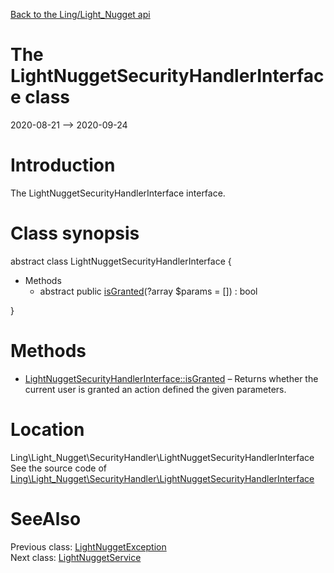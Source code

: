 [Back to the Ling/Light_Nugget api](https://github.com/lingtalfi/Light_Nugget/blob/master/doc/api/Ling/Light_Nugget.md)



The LightNuggetSecurityHandlerInterface class
================
2020-08-21 --> 2020-09-24






Introduction
============

The LightNuggetSecurityHandlerInterface interface.



Class synopsis
==============


abstract class <span class="pl-k">LightNuggetSecurityHandlerInterface</span>  {

- Methods
    - abstract public [isGranted](https://github.com/lingtalfi/Light_Nugget/blob/master/doc/api/Ling/Light_Nugget/SecurityHandler/LightNuggetSecurityHandlerInterface/isGranted.md)(?array $params = []) : bool

}






Methods
==============

- [LightNuggetSecurityHandlerInterface::isGranted](https://github.com/lingtalfi/Light_Nugget/blob/master/doc/api/Ling/Light_Nugget/SecurityHandler/LightNuggetSecurityHandlerInterface/isGranted.md) &ndash; Returns whether the current user is granted an action defined the given parameters.





Location
=============
Ling\Light_Nugget\SecurityHandler\LightNuggetSecurityHandlerInterface<br>
See the source code of [Ling\Light_Nugget\SecurityHandler\LightNuggetSecurityHandlerInterface](https://github.com/lingtalfi/Light_Nugget/blob/master/SecurityHandler/LightNuggetSecurityHandlerInterface.php)



SeeAlso
==============
Previous class: [LightNuggetException](https://github.com/lingtalfi/Light_Nugget/blob/master/doc/api/Ling/Light_Nugget/Exception/LightNuggetException.md)<br>Next class: [LightNuggetService](https://github.com/lingtalfi/Light_Nugget/blob/master/doc/api/Ling/Light_Nugget/Service/LightNuggetService.md)<br>
